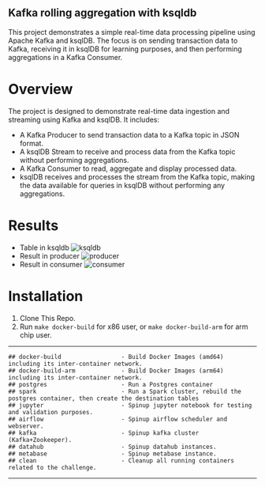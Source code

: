 ## Kafka rolling aggregation with ksqldb

This project demonstrates a simple real-time data processing pipeline using Apache Kafka and ksqlDB. The focus is on sending transaction data to Kafka, receiving it in ksqlDB for learning purposes, and then performing aggregations in a Kafka Consumer.

# Overview

The project is designed to demonstrate real-time data ingestion and streaming using Kafka and ksqlDB. It includes:

- A Kafka Producer to send transaction data to a Kafka topic in JSON format.
- A ksqlDB Stream to receive and process data from the Kafka topic without performing aggregations.
- A Kafka Consumer to read, aggregate and display processed data.
- ksqlDB receives and processes the stream from the Kafka topic, making the data available for queries in ksqlDB without performing any aggregations.

# Results

- Table in ksqldb
  ![ksqldb](https://cdn.discordapp.com/attachments/716655315613122670/1304466304098500608/Result_in_Consumer.png?ex=672f7e6a&is=672e2cea&hm=06181e383a4256eaa4f5089ce43b50a731cbba96f7bdc3f36e6d656b91faf83b&)
- Result in producer
  ![producer](https://cdn.discordapp.com/attachments/716655315613122670/1304466304539033710/Screenshot_2024-11-08_221205.png?ex=672f7e6a&is=672e2cea&hm=defc743cc3f2fa42b70559707737db6b662e2a8585072a15065143d95b28c07c&)
- Result in consumer
  ![consumer](https://cdn.discordapp.com/attachments/716655315613122670/1304466304928976998/stream-to-ksqldb.png?ex=672f7e6a&is=672e2cea&hm=ca16110531c7bb28e3b70a72fc2435073a4f4474e4eafb6a5b73fc008225265e&)

# Installation

1. Clone This Repo.
2. Run `make docker-build` for x86 user, or `make docker-build-arm` for arm chip user.

---

```
## docker-build                 - Build Docker Images (amd64) including its inter-container network.
## docker-build-arm             - Build Docker Images (arm64) including its inter-container network.
## postgres                     - Run a Postgres container
## spark                        - Run a Spark cluster, rebuild the postgres container, then create the destination tables
## jupyter                      - Spinup jupyter notebook for testing and validation purposes.
## airflow                      - Spinup airflow scheduler and webserver.
## kafka                        - Spinup kafka cluster (Kafka+Zookeeper).
## datahub                      - Spinup datahub instances.
## metabase                     - Spinup metabase instance.
## clean                        - Cleanup all running containers related to the challenge.
```

---

